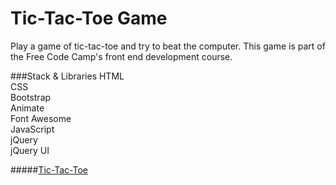 # Tic-Tac-Toe Game

Play a game of tic-tac-toe and try to beat the computer. This game is part of the Free Code Camp's front end development course.

###Stack & Libraries
HTML  
CSS  
Bootstrap  
Animate  
Font Awesome  
JavaScript  
jQuery  
jQuery UI  

#####[Tic-Tac-Toe](https://raditotev.github.io/tic-tac-toe/)
